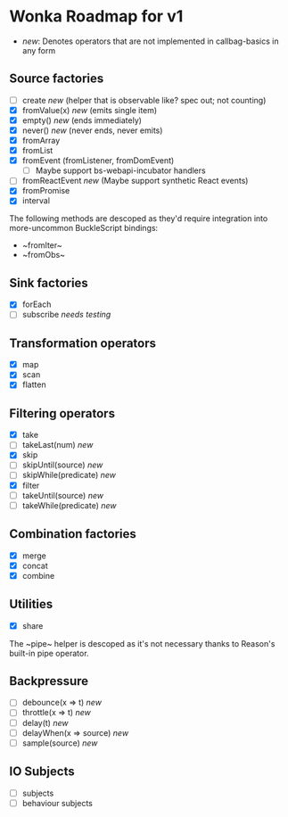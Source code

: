 # Wonka Roadmap for v1

- *new*: Denotes operators that are not implemented in callbag-basics in any form

## Source factories

- [ ] create *new* (helper that is observable like? spec out; not counting)
- [x] fromValue(x) *new* (emits single item)
- [x] empty() *new* (ends immediately)
- [x] never() *new* (never ends, never emits)
- [x] fromArray
- [x] fromList
- [x] fromEvent (fromListener, fromDomEvent)
  - [ ] Maybe support bs-webapi-incubator handlers
- [ ] fromReactEvent *new* (Maybe support synthetic React events)
- [x] fromPromise
- [x] interval

The following methods are descoped as they'd require integration into
more-uncommon BuckleScript bindings:

- ~fromIter~
- ~fromObs~

## Sink factories
- [x] forEach
- [ ] subscribe *needs testing*

## Transformation operators
- [x] map
- [x] scan
- [x] flatten

## Filtering operators

- [x] take
- [ ] takeLast(num) *new*
- [x] skip
- [ ] skipUntil(source) *new*
- [ ] skipWhile(predicate) *new*
- [x] filter
- [ ] takeUntil(source) *new*
- [ ] takeWhile(predicate) *new*

## Combination factories

- [x] merge
- [x] concat
- [x] combine

## Utilities

- [x] share

The ~pipe~ helper is descoped as it's not necessary thanks to Reason's
built-in pipe operator.

## Backpressure

- [ ] debounce(x => t) *new*
- [ ] throttle(x => t) *new*
- [ ] delay(t) *new*
- [ ] delayWhen(x => source) *new*
- [ ] sample(source) *new*

## IO Subjects

- [ ] subjects
- [ ] behaviour subjects
